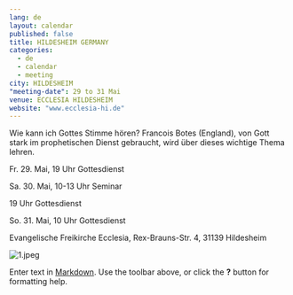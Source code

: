 ```yaml
---
lang: de
layout: calendar
published: false
title: HILDESHEIM GERMANY
categories: 
  - de
  - calendar
  - meeting
city: HILDESHEIM
"meeting-date": 29 to 31 Mai
venue: ECCLESIA HILDESHEIM
website: "www.ecclesia-hi.de"
---
```



Wie kann ich
 Gottes Stimme hören?
 Francois Botes (England),
 von Gott stark im prophetischen Dienst gebraucht,
 wird über dieses wichtige Thema lehren.
 
 Fr. 29. Mai, 19 Uhr Gottesdienst
 
 Sa. 30. Mai, 10-13 Uhr Seminar
 
 19 Uhr Gottesdienst
 
 So. 31. Mai, 10 Uhr Gottesdienst

Evangelische Freikirche Ecclesia,
Rex-Brauns-Str. 4, 31139 Hildesheim

![1.jpeg]({{site.baseurl}}/assets/images/1.jpeg)


Enter text in [Markdown](http://daringfireball.net/projects/markdown/). Use the toolbar above, or click the **?** button for formatting help.
